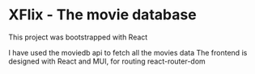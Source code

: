 # XFlix - The movie database

This project was bootstrapped with React

I have used the moviedb api to fetch all the movies data
The frontend is designed with React and MUI, for routing react-router-dom